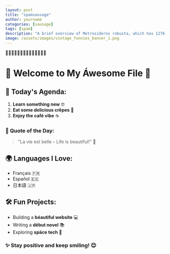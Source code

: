 ```yaml
---
layout: post
title: "spamsausage"
author: yourname
categories: [sausage]
tags: [spam]
description: "A brief overview of Metrosideros robusta, which has 1276 words."
image: /assets/images/vintage_funnies_banner_1.png
---
```


🗽🗽🗽🗽🗽🗽🗽🗽🗽🗽🗽🗽🗽🗽

# 🌟 Welcome to My Áwesome File 🎉

## 🍕 Today's Agenda:
1. **Learn something new** 🤓  
2. **Eat some delicious crêpes** 🥞  
3. **Enjoy the café vibe** ☕  

### 📝 Quote of the Day:
> "La vie est belle – Life is beautiful!" 🌼

## 🌍 Languages I Love:
- Français 🇫🇷  
- Español 🇪🇸  
- 日本語 🇯🇵  

## 🛠️ Fun Projects:
- Building a **béautiful website** 💻  
- Writing a **début novel** 📚  
- Exploring **späce tech** 🚀  

### ✨ Stay positive and keep smiling! 😊